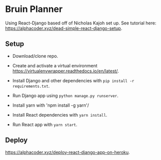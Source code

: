 # Bruin Planner
Using React-Django based off of Nicholas Kajoh set up. See tutorial here: https://alphacoder.xyz/dead-simple-react-django-setup.

## Setup
- Download/clone repo.
- Create and activate a virtual environment https://virtualenvwrapper.readthedocs.io/en/latest/. 
- Install Django and other dependencies with `pip install -r requirements.txt`.
- Run Django app using `python manage.py runserver`.

- Install yarn with 'npm install -g yarn'/
- Install React dependencies with `yarn install`. 
- Run React app with `yarn start`.

## Deploy
https://alphacoder.xyz/deploy-react-django-app-on-heroku.
